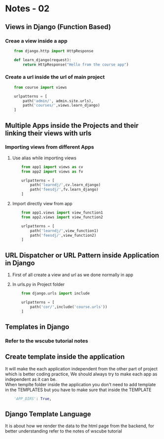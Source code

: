 # Notes - 02

## Views in Django (Function Based)

### Creae a view inside a app

```python
    from django.http import HttpResponse

    def learn_django(request):
        return HttpResponse("Hello from the course app")
```

### Create a url inside the url of main project

```python
    from course import views

    urlpatterns = [
        path('admin/', admin.site.urls),
        path('courses/',views.learn_django)
    ]
```

## Multiple Apps inside the Projects and their linking their views with urls

### Importing views from different Apps

1. Use alias while importing views

    ```python
        from app1 import views as cv
        from app2 import views as fv

        urlpatterns = [
            path('learndj/',cv.learn_django)
            path('feesdj/',fv.learn_django)
        ]
    ```

2. Import directly view from app

    ```python
        from app1.views import view_function1
        from app2.views import view_function2

        urlpatterns = [
            path('learndj/',view_function1)
            path('feesdj/',view_function2)
        ]
    ```

## URL Dispatcher or URL Pattern inside Application in Django

1. First of all create a view and url as we done normally in app

2. In urls.py in Project folder

    ```python
        from django.urls import include

        urlpatterns = [
            path('cor/',include('course.urls'))
        ]
    ```

## Templates in Django

### Refer to the wscube tutorial notes

## Create template inside the application

It will make the each application independent from the other part of project which is better coding practice, We should always try to make each app as independent as it can be.  
When templte folder inside the application you don't need to add template in the TEMPLATES but you have to make sure that inside the TEMPLATE

```python
    'APP_DIRS': True,
 ```

## Django Template Language

It is about how we render the data to the html page from the backend, for better understanding refer to the notes of wscube tutorial
